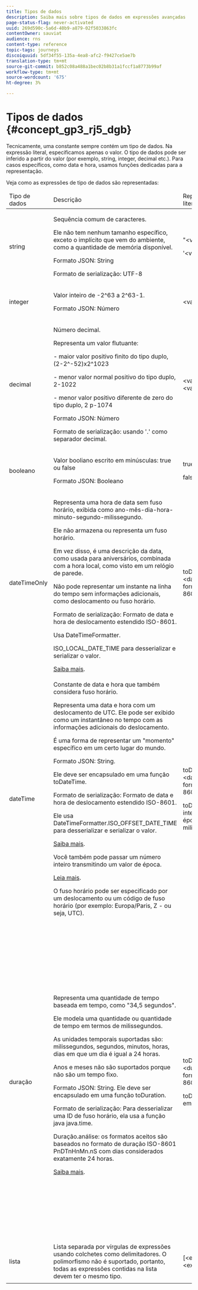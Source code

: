 ```yaml
---
title: Tipos de dados
description: Saiba mais sobre tipos de dados em expressões avançadas
page-status-flag: never-activated
uuid: 269d590c-5a6d-40b9-a879-02f5033863fc
contentOwner: sauviat
audience: rns
content-type: reference
topic-tags: journeys
discoiquuid: 5df34f55-135a-4ea8-afc2-f9427ce5ae7b
translation-type: tm+mt
source-git-commit: b852c08a488a1bec02b8b31a1fccf1a8773b99af
workflow-type: tm+mt
source-wordcount: '675'
ht-degree: 3%

---
```



# Tipos de dados {#concept_gp3_rj5_dgb}

Tecnicamente, uma constante sempre contém um tipo de dados. Na expressão literal, especificamos apenas o valor. O tipo de dados pode ser inferido a partir do valor (por exemplo, string, integer, decimal etc.). Para casos específicos, como data e hora, usamos funções dedicadas para a representação.

Veja como as expressões de tipo de dados são representadas:

<table>
    <thead>
        <tr>
        <td>Tipo de dados</td>
        <td>Descrição</td>
        <td>Representação literal</td>
        <td>Exemplo</td>
        </tr>
    </thead>
    <tbody>
    <tr>
        <td>string</td>
        <td><p>Sequência comum de caracteres.</p><p>Ele não tem nenhum tamanho específico, exceto o implícito que vem do ambiente, como a quantidade de memória disponível.</p><p>Formato JSON: String</p><p>Formato de serialização: UTF-8</p></td>
        <td><p>"&lt;value&gt;"</p><p>'&lt;value&gt;'</p></td>
        <td><p><pre>"hello world"</pre></p><p><pre>'hello world'</pre></p></td>
    </tr>
    <tr>
        <td>integer</td>
        <td><p>Valor inteiro de -2^63 a 2^63-1.</p><p>Formato JSON: Número</p></td>
        <td>&lt;valor inteiro&gt;</td>
        <td><p><pre>42</pre></p></td>
    </tr>
    <tr>
        <td>decimal</td>
        <td><p>Número decimal.</p><p>Representa um valor flutuante:</p>
        <p>- maior valor positivo finito do tipo duplo, (2-2^-52)x2^1023</p>
        <p> - menor valor normal positivo do tipo duplo, 2-1022</p>
        <p> - menor valor positivo diferente de zero do tipo duplo, 2 p-1074</p><p>Formato JSON: Número</p><p>Formato de serialização: usando '.' como separador decimal.</p></td>
        <td>&lt;valor inteiro&gt;.&lt;valor inteiro&gt;</td>
        <td><p><pre>3.14</pre></p></td>
    </tr>
    <tr>
        <td>booleano</td>
        <td><p>Valor booliano escrito em minúsculas: true ou false</p><p>Formato JSON: Booleano</p></td>
        <td><p>true</p><p>false</p></td>
        <td><p><pre>true</pre></p></td>
    </tr>
    <tr>
        <td>dateTimeOnly</td>
        <td><p>Representa uma hora de data sem fuso horário, exibida como ano-mês-dia-hora-minuto-segundo-milissegundo.</p><p>Ele não armazena ou representa um fuso horário.</p><p>Em vez disso, é uma descrição da data, como usada para aniversários, combinada com a hora local, como visto em um relógio de parede.</p><p>Não pode representar um instante na linha do tempo sem informações adicionais, como deslocamento ou fuso horário.</p><p>Formato de serialização: Formato de data e hora de deslocamento estendido ISO-8601.</p><p>Usa DateTimeFormatter.</p><p>ISO_LOCAL_DATE_TIME para desserializar e serializar o valor.</p> <a href="https://docs.oracle.com/javase/8/docs/api/java/time/format/DateTimeFormatter.html#ISO_LOCAL_DATE_TIME">Saiba mais</a>.</td>
        <td><p>toDateTimeOnly("&lt;dateTimeOnly no formato ISO-8601&gt;")</p></td>
        <td></td>
    </tr>
    <tr>
        <td>dateTime</td>
        <td><p>Constante de data e hora que também considera fuso horário.</p><p>Representa uma data e hora com um deslocamento de UTC. Ele pode ser exibido como um instantâneo no tempo com as informações adicionais do deslocamento. </p><p>É uma forma de representar um "momento" específico em um certo lugar do mundo.</p><p>Formato JSON: String.</p><p> Ele deve ser encapsulado em uma função toDateTime.</p><p>
        Formato de serialização: Formato de data e hora de deslocamento estendido ISO-8601.</p><p> Ele usa DateTimeFormatter.ISO_OFFSET_DATE_TIME para desserializar e serializar o valor.</p> <a href="https://docs.oracle.com/javase/8/docs/api/java/time/format/DateTimeFormatter.html#ISO_OFFSET_DATE_TIME">Saiba mais</a>. 
        <p>Você também pode passar um número inteiro transmitindo um valor de época.</p> <a href="https://www.epochconverter.com/">Leia mais</a>.</p>
        <p>O fuso horário pode ser especificado por um deslocamento ou um código de fuso horário (por exemplo: Europa/Paris, Z - ou seja, UTC).</p></td>
        <td><p>toDateTime("&lt;dateTime no formato ISO-8601&gt;")</p>
        <p>toDateTime(&lt;valor inteiro de uma época em milissegundos&gt;)</p></td>
        <td><p><pre>toDateTime("1977-04-22T06:00:00Z")</pre></p><p><pre>toDateTime</pre></p><p><pre>("2011-12-03T15:15:30Z")</pre></p><p><pre>toDateTime</pre></p><p><pre>("2011-12-03T15:15:30.123Z")</pre></p><p><pre>toDateTime</pre></p><p><pre>("2011-12-03T15:15:30.123+02:00")</pre></p>
        <p><pre>toDateTime</pre></p><p><pre>("2011-12-03T15:15:30.123-00:20")</pre></p><p><pre>toDateTime(1560762190189)</pre></p></td>
    </tr>
    <tr>
        <td>duração</td>
        <td><p>Representa uma quantidade de tempo baseada em tempo, como "34,5 segundos".</p><p> Ele modela uma quantidade ou quantidade de tempo em termos de milissegundos.</p><p>As unidades temporais suportadas são: milissegundos, segundos, minutos, horas, dias em que um dia é igual a 24 horas.</p><p> Anos e meses não são suportados porque não são um tempo fixo.</p><p>Formato JSON: String. Ele deve ser encapsulado em uma função toDuration.</p><p>Formato de serialização: Para desserializar uma ID de fuso horário, ela usa a função java java.time.</p><p>Duração.análise: os formatos aceitos são baseados no formato de duração ISO-8601 PnDTnHnMn.nS com dias considerados exatamente 24 horas.</p><a href="https://docs.oracle.com/javase/8/docs/api/java/time/Duration.html#parse-java.lang.CharSequence-">Saiba mais</a>.</td>
        <td><p>toDuration("&lt;duração no formato ISO-8601&gt;")</p><p>toDuration(&lt;duração em milissegundos&gt;)</p></td>
        <td><p><pre>toDuration("PT5S") // 5 segundos</pre></p>
        <p><pre>toDuration(500) // </pre></p>
        <p><pre>500ms</pre></p>
        <p><pre>toDuration("PT20.345S") </pre></p>
        <p><pre>— analisa como "20,345 segundos"</pre></p>
        <p><pre>toDuration("PT15M") </pre></p>
        <p><pre> — analisa como "15 minutos"</pre></p>
        <p><pre>(em que um minuto é de 60 segundos)</pre></p>
        <p><pre>toDuration("PT10H") </pre></p>
        <p><pre>— analisa como "10 horas"</pre></p>
        <p><pre>(em que uma hora é de 3600 segundos)</pre></p>
        <p><pre>toDuration("P2D") </pre></p>
        <p><pre>— analisa como "2 dias"</pre></p>
        <p><pre>(se um dia for </pre></p>
        <p><pre>24 horas ou 86400 segundos)</pre></p>
        <p><pre>toDuration("P2DT3H4M") </pre></p>
        <p><pre>— analisa como</pre></p>
        <p><pre>"2 dias, 3 horas e 4 minutos"</pre></p>
        <p><pre>toDuration("P-6H3M") </pre></p>
        <p><pre>— analisa como</pre></p>
        <p><pre>"-6 horas e +3 minutos"</pre></p>
        <p><pre>toDuration("-P6H3M") </pre></p>
        <p><pre>— analisa como</pre></p>
        <p><pre>"-6 horas e -3 minutos"</pre></p>
        <p><pre>toDuration("-P-6H+3M") </pre></p>
        <p><pre>— analisa como</pre></p>
        <p><pre>"+6 horas e -3 minutos"</pre></p></td>
    </tr>
    <tr>
        <td>lista</td>
        <td>Lista separada por vírgulas de expressões usando colchetes como delimitadores. O polimorfismo não é suportado, portanto, todas as expressões contidas na lista devem ter o mesmo tipo.</td>
        <td>[&lt;expressão&gt;, &lt;expressão&gt;, ... ]</td>
        <td><p><pre>["value1","value2"]</pre></p><p><pre>[3,5]</pre></p><p><pre>[toDuration(500),toDuration(800)]</pre></p></td>
    </tr>
    </tbody>
</table>
